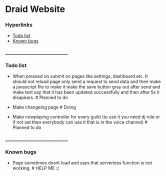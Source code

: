 # Draid Website

### Hyperlinks

- [Todo list](#todo-list)
- [Known bugs](#known-bugs)

#### ______________________________
### Todo list

- When pressed on submit on pages like settings, dashboard etc. It should not reload page only send a request to send data and then make a javascript file to make it make the save button gray out after send and make text say that it has been updated successfully and then after 5s it disapears. # Planned to do

- Make changelog page # Doing

- Make nowplaying controller for every guild (to use it you need dj role or if not set then everybody can use it that is in the voice channel) # Planned to do


#### ______________________________
### Known bugs

- Page sometimes dosnt load and says that serverless function is not working. # HELP ME :(

